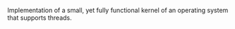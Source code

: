 Implementation of a small, yet fully functional kernel of an operating system that supports threads.

